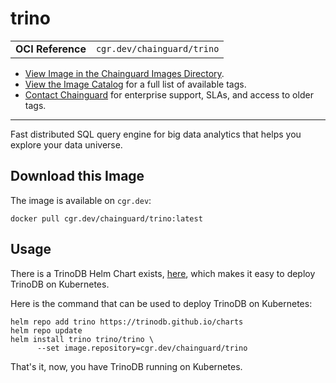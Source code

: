 <!--monopod:start-->
# trino
| | |
| - | - |
| **OCI Reference** | `cgr.dev/chainguard/trino` |


* [View Image in the Chainguard Images Directory](https://images.chainguard.dev/directory/image/trino/overview).
* [View the Image Catalog](https://console.chainguard.dev/images/catalog) for a full list of available tags.
* [Contact Chainguard](https://www.chainguard.dev/chainguard-images) for enterprise support, SLAs, and access to older tags.

---
<!--monopod:end-->

<!--overview:start-->
Fast distributed SQL query engine for big data analytics that helps you explore your data universe.
<!--overview:end-->

<!--getting:start-->
## Download this Image
The image is available on `cgr.dev`:

```
docker pull cgr.dev/chainguard/trino:latest
```
<!--getting:end-->

<!--body:start-->
## Usage

There is a TrinoDB Helm Chart exists, [here](https://github.com/trinodb/charts), which makes it easy to deploy TrinoDB on Kubernetes.

Here is the command that can be used to deploy TrinoDB on Kubernetes:

```
helm repo add trino https://trinodb.github.io/charts
helm repo update
helm install trino trino/trino \
      --set image.repository=cgr.dev/chainguard/trino
```

That's it, now, you have TrinoDB running on Kubernetes.
<!--body:end-->
